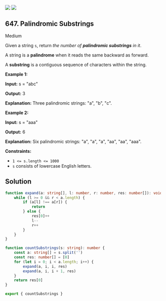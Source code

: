 [![](https://img.shields.io/github/stars/LeetCode-in-TypeScript/LeetCode-in-TypeScript?label=Stars&style=flat-square)](https://github.com/LeetCode-in-TypeScript/LeetCode-in-TypeScript)
[![](https://img.shields.io/github/forks/LeetCode-in-TypeScript/LeetCode-in-TypeScript?label=Fork%20me%20on%20GitHub%20&style=flat-square)](https://github.com/LeetCode-in-TypeScript/LeetCode-in-TypeScript/fork)

## 647\. Palindromic Substrings

Medium

Given a string `s`, return _the number of **palindromic substrings** in it_.

A string is a **palindrome** when it reads the same backward as forward.

A **substring** is a contiguous sequence of characters within the string.

**Example 1:**

**Input:** s = "abc"

**Output:** 3

**Explanation:** Three palindromic strings: "a", "b", "c". 

**Example 2:**

**Input:** s = "aaa"

**Output:** 6

**Explanation:** Six palindromic strings: "a", "a", "a", "aa", "aa", "aaa". 

**Constraints:**

*   `1 <= s.length <= 1000`
*   `s` consists of lowercase English letters.

## Solution

```typescript
function expand(a: string[], l: number, r: number, res: number[]): void {
    while (l >= 0 && r < a.length) {
        if (a[l] !== a[r]) {
            return
        } else {
            res[0]++
            l--
            r++
        }
    }
}

function countSubstrings(s: string): number {
    const a: string[] = s.split('')
    const res: number[] = [0]
    for (let i = 0; i < a.length; i++) {
        expand(a, i, i, res)
        expand(a, i, i + 1, res)
    }
    return res[0]
}

export { countSubstrings }
```